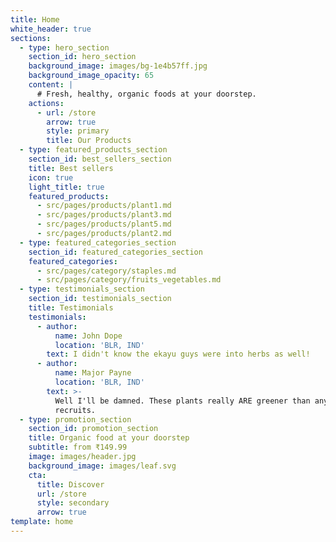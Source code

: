 ```yaml
---
title: Home
white_header: true
sections:
  - type: hero_section
    section_id: hero_section
    background_image: images/bg-1e4b57ff.jpg
    background_image_opacity: 65
    content: |
      # Fresh, healthy, organic foods at your doorstep.
    actions:
      - url: /store
        arrow: true
        style: primary
        title: Our Products
  - type: featured_products_section
    section_id: best_sellers_section
    title: Best sellers
    icon: true
    light_title: true
    featured_products:
      - src/pages/products/plant1.md
      - src/pages/products/plant3.md
      - src/pages/products/plant5.md
      - src/pages/products/plant2.md
  - type: featured_categories_section
    section_id: featured_categories_section
    featured_categories:
      - src/pages/category/staples.md
      - src/pages/category/fruits_vegetables.md
  - type: testimonials_section
    section_id: testimonials_section
    title: Testimonials
    testimonials:
      - author:
          name: John Dope
          location: 'BLR, IND'
        text: I didn't know the ekayu guys were into herbs as well!
      - author:
          name: Major Payne
          location: 'BLR, IND'
        text: >-
          Well I'll be damned. These plants really ARE greener than any of my
          recruits.
  - type: promotion_section
    section_id: promotion_section
    title: Organic food at your doorstep
    subtitle: from ₹149.99
    image: images/header.jpg
    background_image: images/leaf.svg
    cta:
      title: Discover
      url: /store
      style: secondary
      arrow: true
template: home
---
```

